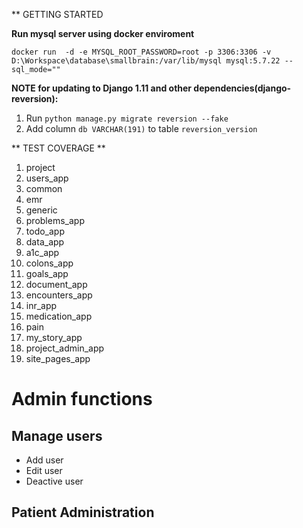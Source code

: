 ** GETTING STARTED

**Run mysql server using docker enviroment**

`docker run  -d -e MYSQL_ROOT_PASSWORD=root -p 3306:3306 -v D:\Workspace\database\smallbrain:/var/lib/mysql mysql:5.7.22 --sql_mode=""`

**NOTE for updating to Django 1.11 and other dependencies(django-reversion):**
1. Run `python manage.py migrate reversion --fake`
2. Add column `db VARCHAR(191)` to table `reversion_version` 

** TEST COVERAGE **
1. project
2. users_app
3. common
4. emr
5. generic
6. problems_app
7. todo_app
8. data_app
9. a1c_app
10. colons_app
11. goals_app
12. document_app
13. encounters_app
14. inr_app
15. medication_app
16. pain
17. my_story_app
18. project_admin_app
19. site_pages_app

# Admin functions
## Manage users
- Add user
- Edit user
- Deactive user

## Patient Administration